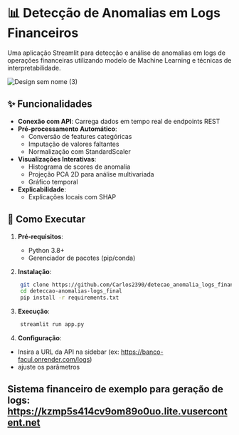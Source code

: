 # 📊 Detecção de Anomalias em Logs Financeiros

Uma aplicação Streamlit para detecção e análise de anomalias em logs de operações financeiras utilizando modelo de Machine Learning e técnicas de interpretabilidade.

![Design sem nome (3)](https://github.com/user-attachments/assets/f6785eb4-f4f2-4a6d-bdd6-53a8670400af)

## ✨ Funcionalidades

- **Conexão com API**: Carrega dados em tempo real de endpoints REST
- **Pré-processamento Automático**:
  - Conversão de features categóricas
  - Imputação de valores faltantes
  - Normalização com StandardScaler
- **Visualizações Interativas**:
  - Histograma de scores de anomalia
  - Projeção PCA 2D para análise multivariada
  - Gráfico temporal
- **Explicabilidade**:
  - Explicações locais com SHAP

## 🚀 Como Executar

1. **Pré-requisitos**:
   - Python 3.8+
   - Gerenciador de pacotes (pip/conda)

2. **Instalação**:
```bash
    git clone https://github.com/Carlos2390/detecao_anomalia_logs_financeiro_final.git
    cd deteccao-anomalias-logs_final
    pip install -r requirements.txt
```
3. **Execução**:
```bash
    streamlit run app.py
```
4. **Configuração**:
 - Insira a URL da API na sidebar (ex: https://banco-facul.onrender.com/logs)
 - ajuste os parâmetros


## Sistema financeiro de exemplo para geração de logs:  https://kzmp5s414cv9om89o0uo.lite.vusercontent.net

